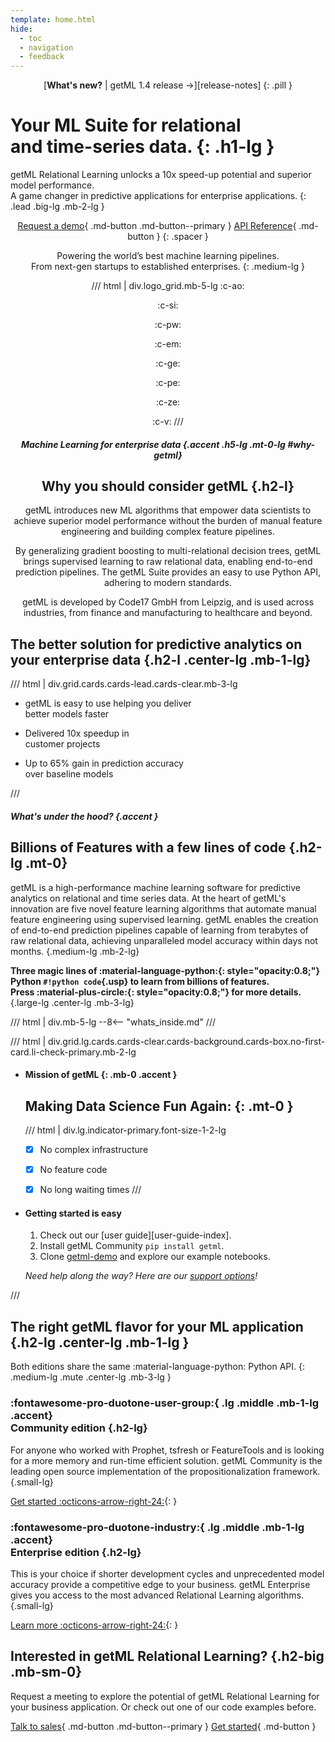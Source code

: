 ```yaml
---
template: home.html
hide:
  - toc
  - navigation
  - feedback
---
```


<center>

[**What's new?** | getML 1.4 release &rarr;][release-notes]
{: .pill }

</center>


# Your <span class="accent">ML Suite</span> for relational <br>and time-series data. {: .h1-lg }

getML Relational Learning unlocks a 10x speed-up potential and superior model performance. <br class="show-lg">
A game changer in predictive applications for enterprise applications.
{: .lead .big-lg .mb-2-lg }


<center class="mb-3-lg">

[Request a demo](enterprise/book-demo.md){ .md-button .md-button--primary }
[API Reference](reference/index.md){ .md-button }
{: .spacer }

</center>


<center class="mb-4-lg">

<span class="impact">Powering the world’s best machine learning pipelines.</span><br>
<span class="mute">From next-gen startups to established enterprises.</span>
{: .medium-lg }


/// html | div.logo_grid.mb-5-lg
:c-ao:

:c-si:

:c-pw:

:c-em:

:c-ge:

:c-pe:

:c-ze:

:c-v:
///


<div class="box box-bg why-getml mb-4-lg" markdown>

<div class="w-75-lg" markdown>


##### Machine Learning for enterprise data {.accent .h5-lg .mt-0-lg #why-getml}
## Why you should consider getML {.h2-l}


<div class="large-lg mute" markdown>

getML introduces new ML algorithms that <span class="impact">empower data scientists to achieve superior model performance</span> without the burden of manual feature engineering and building complex feature pipelines.

By generalizing gradient boosting to multi-relational decision trees, getML <span class="impact">brings supervised learning to raw relational data</span>, enabling end-to-end prediction pipelines. The getML Suite provides an easy to use Python API, adhering to modern standards.

getML is developed by Code17 GmbH from Leipzig, and is <span class="impact">used across industries, from finance and manufacturing to healthcare</span> and beyond.

</div>
</div>

</div>
</center>


## The better solution for predictive analytics on your enterprise data {.h2-l .center-lg .mb-1-lg}

/// html | div.grid.cards.cards-lead.cards-clear.mb-3-lg

-   <span class="top">getML is</span>
    <span class="focus">easy to use</span>
    <span class="sub">helping you deliver<br class="show-lg">better models faster</span>

-   <span class="top">Delivered</span>
    <span class="focus">10x</span>
    <span class="sub">speedup in<br class="show-lg">customer projects</span>

-   <span class="top">Up to</span>
    <span class="focus">65%</span>
    <span class="sub">gain in prediction accuracy<br class="show-lg">over baseline models</span>

///






<div class="full-width-bg-lg" markdown>

<div class="hidden clear-lg mb-4-lg"></div>

<div class="w-80-lg margin-auto-lg mb-4-lg" markdown>

##### What's under the hood? {.accent }
## Billions of Features with a few lines of code {.h2-lg .mt-0}


getML is a high-performance machine learning software for predictive analytics on relational and time series data. At the heart of getML's innovation are five novel feature learning algorithms that automate manual feature engineering using supervised learning. getML enables the creation of end-to-end prediction pipelines capable of learning from terabytes of raw relational data, achieving unparalleled model accuracy within days not months.
{.medium-lg .mb-2-lg}

<div class="w-80-lg margin-auto-lg" markdown>

**Three magic lines of :material-language-python:{: style="opacity:0.8;"} Python `#!python code`{.usp} to learn from billions of features. <br class="show-lg"> Press :material-plus-circle:{: style="opacity:0.8;"} for more details.**
{.large-lg .center-lg .mb-3-lg}

/// html | div.mb-5-lg
--8<-- "whats_inside.md"
///



</div>

/// html | div.grid.lg.cards.cards-clear.cards-background.cards-box.no-first-card.li-check-primary.mb-2-lg

-   #### Mission of getML {: .mb-0 .accent }
    ## Making Data Science Fun Again: {: .mt-0 }

    /// html | div.lg.indicator-primary.font-size-1-2-lg
    - [X] No complex infrastructure
    - [X] No feature code
    - [X] No long waiting times
    ///


-   #### Getting started is easy

    1. Check out our [user guide][user-guide-index].
    2. Install getML Community `pip install getml`.
    3. Clone [getml-demo](https://github.com/getml/getml-demo) and explore our example notebooks.

    *Need help along the way? Here are our [support options](contact/index.md)!*


///


</div>

<div class="hidden clear-lg"></div>

</div>



## The right getML flavor for your ML application {.h2-lg .center-lg .mb-1-lg }

Both editions share the same :material-language-python: Python API.
{: .medium-lg .mute .center-lg .mb-3-lg }

<div class="container" markdown>
<div class="box box-bg box-50" markdown>

### :fontawesome-pro-duotone-user-group:{ .lg .middle .mb-1-lg .accent}<br> Community edition {.h2-lg}

For anyone who worked with Prophet, tsfresh or FeatureTools and is looking for a more memory and run-time efficient solution. getML Community is the leading open source implementation of the propositionalization framework.
{.small-lg}


[Get started :octicons-arrow-right-24:](install/index.md){: }

</div>
<div class="box box-bg box-50" markdown>

### :fontawesome-pro-duotone-industry:{ .lg .middle .mb-1-lg .accent}<br> Enterprise edition {.h2-lg}

This is your choice if shorter development cycles and unprecedented model accuracy provide a competitive edge to your business. getML Enterprise gives you access to the most advanced Relational Learning algorithms.
{.small-lg}

[Learn more :octicons-arrow-right-24:](enterprise/benefits.md){: }

</div>
</div>


<div class="container mb-4-lg pt-4-lg" markdown>
<div class="box box-lg box-50 p-sm-0 mb-sm-0" markdown>

## Interested in getML Relational Learning? {.h2-big .mb-sm-0}

</div>
<div class="box box-50 p-sm-0" markdown>
Request a meeting to explore the potential of getML Relational Learning for your business application. Or check out one of our code examples before.

[Talk to sales](contact/index.md){ .md-button .md-button--primary }
[Get started](user_guide/index.md){ .md-button  }
</div>

</div>
